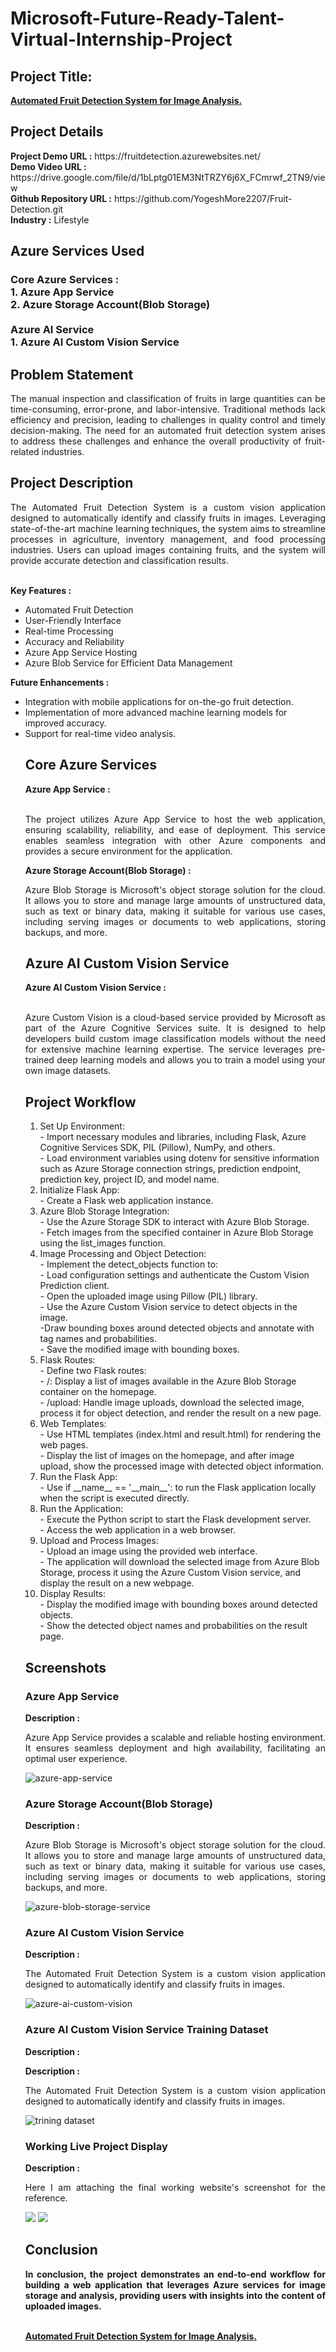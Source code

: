 <h1>Microsoft-Future-Ready-Talent-Virtual-Internship-Project</h1>
<h2>Project Title:</h2><b><a href="https://fruitdetection.azurewebsites.net/">Automated Fruit Detection System for Image Analysis.</b></a>
<br>
<h2>Project Details</h2>
<b>Project Demo URL :</b> https://fruitdetection.azurewebsites.net/ <br>
<b>Demo Video URL :</b> https://drive.google.com/file/d/1bLptg01EM3NtTRZY6j6X_FCmrwf_2TN9/view <br>
<b>Github Repository URL :</b> https://github.com/YogeshMore2207/Fruit-Detection.git <br>
<b>Industry :</b> Lifestyle<br>
<h2>Azure Services Used</h2>
<h3>
Core Azure Services : <br>
1. Azure App Service <br>
2. Azure Storage Account(Blob Storage) <br> <br>
Azure AI Service <br>
1. Azure AI Custom Vision Service
</h3>
<h2>Problem Statement</h2>
<p align="justify">The manual inspection and classification of fruits in large quantities can be time-consuming, error-prone, and labor-intensive. Traditional methods lack efficiency and precision, leading to challenges in quality control and timely decision-making. The need for an automated fruit detection system arises to address these challenges and enhance the overall productivity of fruit-related industries.</p>
<h2>Project Description</h2>
<p align="justify">The Automated Fruit Detection System is a custom vision application designed to automatically identify and classify fruits in images. Leveraging state-of-the-art machine learning techniques, the system aims to streamline processes in agriculture, inventory management, and food processing industries. Users can upload images containing fruits, and the system will provide accurate detection and classification results.</p><br>
<b>Key Features :</b>
<ul>
    <li>Automated Fruit Detection</li>
    <li>User-Friendly Interface</li>
    <li>Real-time Processing</li>
    <li>Accuracy and Reliability</li>
    <li>Azure App Service Hosting</li>
    <li>Azure Blob Service for Efficient Data Management</li>
</ul>
<b>Future Enhancements :</b>
<ul>
    <li>Integration with mobile applications for on-the-go fruit detection.</li>
    <li>Implementation of more advanced machine learning models for improved accuracy.</li>
    <li>Support for real-time video analysis.</li>
<h2>Core Azure Services</h2>
<b>Azure App Service :</b><br><p align="justify"><br>The project utilizes Azure App Service to host the web application, ensuring scalability, reliability, and ease of deployment. This service enables seamless integration with other Azure components and provides a secure environment for the application.</p>

<b>Azure Storage Account(Blob Storage) :</b><br><p align="justify">Azure Blob Storage is Microsoft's object storage solution for the cloud. It allows you to store and manage large amounts of unstructured data, such as text or binary data, making it suitable for various use cases, including serving images or documents to web applications, storing backups, and more.</p>
<h2>Azure AI Custom Vision Service</h2>
<b>Azure AI Custom Vision Service :</b><br><br><p align="justify">Azure Custom Vision is a cloud-based service provided by Microsoft as part of the Azure Cognitive Services suite. It is designed to help developers build custom image classification models without the need for extensive machine learning expertise. The service leverages pre-trained deep learning models and allows you to train a model using your own image datasets.</p>
<h2>Project Workflow</h2>
<p align="justify">
<ol>
<li>Set Up Environment:</li>
 - Import necessary modules and libraries, including Flask, Azure Cognitive Services SDK, PIL (Pillow), NumPy, and others.<br>
 - Load environment variables using dotenv for sensitive information such as Azure Storage connection strings, prediction endpoint, prediction key, project ID, and model name.
<li>Initialize Flask App:</li>
    - Create a Flask web application instance.
<li>Azure Blob Storage Integration:</li>
    - Use the Azure Storage SDK to interact with Azure Blob Storage.<br>
    - Fetch images from the specified container in Azure Blob Storage using the list_images function.
<li>Image Processing and Object Detection:</li>
    - Implement the detect_objects function to:<br>
        - Load configuration settings and authenticate the Custom Vision Prediction client.<br>
        - Open the uploaded image using Pillow (PIL) library.<br>
        - Use the Azure Custom Vision service to detect objects in the image.<br>
        -Draw bounding boxes around detected objects and annotate with tag names and probabilities.<br>
        - Save the modified image with bounding boxes.

<li>Flask Routes:</li>
    - Define two Flask routes:<br>
    - /: Display a list of images available in the Azure Blob Storage container on the             homepage.<br>
    - /upload: Handle image uploads, download the selected image, process it for object             detection, and render the result on a new page.

<li>Web Templates:</li>
    - Use HTML templates (index.html and result.html) for rendering the web pages.<br>
    - Display the list of images on the homepage, and after image upload, show the processed         image with detected object information.

<li>Run the Flask App:</li>
    - Use if __name__ == '__main__': to run the Flask application locally when the script is executed directly.
<li>Run the Application:</li>
- Execute the Python script to start the Flask development server.<br>
- Access the web application in a web browser.

<li>Upload and Process Images:</li>
- Upload an image using the provided web interface.<br>
- The application will download the selected image from Azure Blob Storage, process it using the Azure Custom Vision service, and display the result on a new webpage.

<li>Display Results:</li>
- Display the modified image with bounding boxes around detected objects.<br>
- Show the detected object names and probabilities on the result page.

</ol>
<h2>Screenshots</h2>
<h3>Azure App Service</h3>
<b>Description :</b><p align="justify">Azure App Service provides a scalable and reliable hosting environment. It ensures seamless deployment and high availability, facilitating an optimal user experience.</p>
<img src="https://github.com/YogeshMore2207/Fruit-Detection/blob/main/screenshots/Screenshot%202024-01-16%20141150.png" alt="azure-app-service"></img><br>
<h3>Azure Storage Account(Blob Storage)</h3>
<b>Description :</b><p align="justify"> Azure Blob Storage is Microsoft's object storage solution for the cloud. It allows you to store and manage large amounts of unstructured data, such as text or binary data, making it suitable for various use cases, including serving images or documents to web applications, storing backups, and more.</p>
<img src="https://github.com/YogeshMore2207/Fruit-Detection/blob/main/screenshots/Screenshot%202024-01-16%20141324.png" alt="azure-blob-storage-service"></img><br>
<h3>Azure AI Custom Vision Service</h3>
<b>Description :</b><p align="justify">The Automated Fruit Detection System is a custom vision application designed to automatically identify and classify fruits in images.</p>
<img src="https://github.com/YogeshMore2207/Fruit-Detection/blob/main/screenshots/Screenshot%202024-01-16%20141448.png" alt="azure-ai-custom-vision"></img><br>
<h3>Azure AI Custom Vision Service Training Dataset</h3>
<b>Description :</b><p align="justify"><b>Description :</b><p align="justify">The Automated Fruit Detection System is a custom vision application designed to automatically identify and classify fruits in images.</p></p>
<img src="https://github.com/YogeshMore2207/Fruit-Detection/blob/main/screenshots/Screenshot%202024-01-16%20141605.png" alt="trining dataset"></img><br>
<h3>Working Live Project Display</h3>
<b>Description :</b><p align="justify">Here I am attaching the final working website's screenshot for the reference.</p>
<img src="https://github.com/YogeshMore2207/Fruit-Detection/blob/main/screenshots/Screenshot%202024-01-16%20141924.png"></img>
<img src="https://github.com/YogeshMore2207/Fruit-Detection/blob/main/screenshots/Screenshot%202024-01-16%20142006.png"></img>

<h2>Conclusion</h2>
<p align="justify">
<b>In conclusion, the project demonstrates an end-to-end workflow for building a web application that leverages Azure services for image storage and analysis, providing users with insights into the content of uploaded images.</b>
</p> <br>
</h2><b><a href="https://fruitdetection.azurewebsites.net/">Automated Fruit Detection System for Image Analysis.</b></a>
